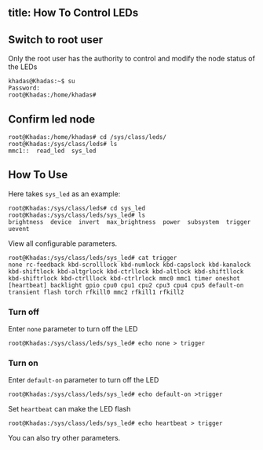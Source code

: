 title: How To Control LEDs
---

## Switch to root user

Only the root user has the authority to control and modify the node status of the LEDs

```shell
khadas@Khadas:~$ su
Password:
root@Khadas:/home/khadas#
```

## Confirm led node

```shell
root@Khadas:/home/khadas# cd /sys/class/leds/
root@Khadas:/sys/class/leds# ls
mmc1::  read_led  sys_led
```

## How To Use

Here takes `sys_led` as an example:

```shell
root@Khadas:/sys/class/leds# cd sys_led
root@Khadas:/sys/class/leds/sys_led# ls
brightness  device  invert  max_brightness  power  subsystem  trigger  uevent
```

View all configurable parameters.

```shell
root@Khadas:/sys/class/leds/sys_led# cat trigger
none rc-feedback kbd-scrolllock kbd-numlock kbd-capslock kbd-kanalock kbd-shiftlock kbd-altgrlock kbd-ctrllock kbd-altlock kbd-shiftllock kbd-shiftrlock kbd-ctrlllock kbd-ctrlrlock mmc0 mmc1 timer oneshot [heartbeat] backlight gpio cpu0 cpu1 cpu2 cpu3 cpu4 cpu5 default-on transient flash torch rfkill0 mmc2 rfkill1 rfkill2 
```

### Turn off

Enter `none` parameter to turn off the LED

```shell
root@Khadas:/sys/class/leds/sys_led# echo none > trigger
```
### Turn on

Enter `default-on` parameter to turn off the LED

```shell
root@Khadas:/sys/class/leds/sys_led# echo default-on >trigger
```

Set `heartbeat` can make the LED flash

```shell
root@Khadas:/sys/class/leds/sys_led# echo heartbeat > trigger
```

You can also try other parameters.
